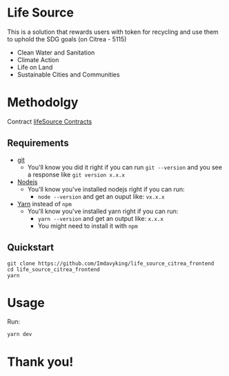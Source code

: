 # Life Source

This is a solution that rewards users with token for recycling and use them to uphold the SDG goals (on Citrea - 5115)

- Clean Water and Sanitation
- Climate Action
- Life on Land
- Sustainable Cities and Communities

# Methodolgy

Contract
[lifeSource Contracts](https://github.com/Imdavyking/life_source_citrea_contracts)


## Requirements

- [git](https://git-scm.com/book/en/v2/Getting-Started-Installing-Git)
  - You'll know you did it right if you can run `git --version` and you see a response like `git version x.x.x`
- [Nodejs](https://nodejs.org/en/)
  - You'll know you've installed nodejs right if you can run:
    - `node --version` and get an ouput like: `vx.x.x`
- [Yarn](https://classic.yarnpkg.com/lang/en/docs/install/) instead of `npm`
  - You'll know you've installed yarn right if you can run:
    - `yarn --version` and get an output like: `x.x.x`
    - You might need to install it with `npm`

## Quickstart

```
git clone https://github.com/Imdavyking/life_source_citrea_frontend
cd life_source_citrea_frontend
yarn
```

# Usage

Run:

```
yarn dev
```

# Thank you!
